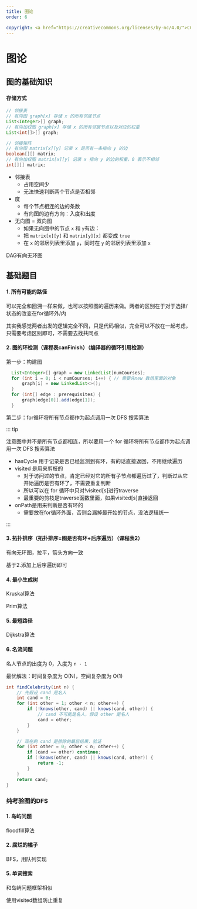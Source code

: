 ```yaml
---
title: 图论
order: 6

copyright: <a href="https://creativecommons.org/licenses/by-nc/4.0/">CC BY-NC 4.0协议</a>
---
```




# 图论

## 图的基础知识

#### 存储方式

```java
// 邻接表
// 有向图 graph[x] 存储 x 的所有邻居节点
List<Integer>[] graph;
// 有向加权图 graph[x] 存储 x 的所有邻居节点以及对应的权重
List<int[]>[] graph;

// 邻接矩阵
// 有向图 matrix[x][y] 记录 x 是否有一条指向 y 的边
boolean[][] matrix;
// 有向加权图 matrix[x][y] 记录 x 指向 y 的边的权重，0 表示不相邻
int[][] matrix;
```

- 邻接表
  - 占用空间少
  - 无法快速判断两个节点是否相邻
- 度
  - 每个节点相连的边的条数
  - 有向图的边有方向：入度和出度
- 无向图 = 双向图
  - 如果无向图中的节点 `x` 和 `y`有边：
  - 把 `matrix[x][y]` 和 `matrix[y][x]` 都变成 `true`
  - 在 `x` 的邻居列表里添加 `y`，同时在 `y` 的邻居列表里添加 `x`



DAG有向无环图



## 基础题目

#### 1. 所有可能的路径

可以完全和回溯一样来做，也可以按照图的遍历来做。两者的区别在于对于选择/状态的改变在for循环外/内

其实我感觉两者出发的逻辑完全不同，只是代码相似，完全可以不放在一起考虑，只需要考虑区别即可，不需要去找共同点



#### 2. 图的环检测（课程表canFinish）（编译器的循环引用检测）

第一步：构建图 

```java
  List<Integer>[] graph = new LinkedList[numCourses];
  for (int i = 0; i < numCourses; i++) { // 需要先new 数组里面的对象
      graph[i] = new LinkedList<>();
  }
  for (int[] edge : prerequisites) {
      graph[edge[0]].add(edge[1]);
  }
```



第二步：for循环将所有节点都作为起点调用一次 DFS 搜索算法

::: tip

注意图中并不是所有节点都相连，所以要用一个 for 循环将所有节点都作为起点调用一次 DFS 搜索算法

- hasCycle 用于记录是否已经监测到有环，有的话直接返回，不用继续遍历
- visited 是用来剪枝的
  - 对于访问过的节点，肯定已经对它的所有子节点都遍历过了，判断过从它开始遍历是否有环了，不需要重复判断
  - 所以可以在 for 循环中只对!visited[s]进行traverse
  - 最重要的剪枝是traverse函数里面，如果visited[s]直接返回
- onPath是用来判断是否有环的
  - 需要放在for循环外面，否则会漏掉最开始的节点，没法逻辑统一

:::



#### 3. 拓扑排序（拓扑排序=图是否有环+后序遍历）（课程表2）

有向无环图，拉平，箭头方向一致

基于2.添加上后序遍历即可



#### 4. 最小生成树

Kruskal算法

Prim算法

#### 5. 最短路径

Dijkstra算法

#### 6. 名流问题

名人节点的出度为 0，入度为 `n - 1`

最优解法：时间复杂度为 O(N)，空间复杂度为 O(1)

```java
int findCelebrity(int n) {
    // 先假设 cand 是名人
    int cand = 0;
    for (int other = 1; other < n; other++) {
        if (!knows(other, cand) || knows(cand, other)) {
            // cand 不可能是名人，假设 other 是名人
            cand = other;
        }
    }

    // 现在的 cand 是排除的最后结果，验证
    for (int other = 0; other < n; other++) {
        if (cand == other) continue;
        if (!knows(other, cand) || knows(cand, other)) {
            return -1;
        }
    }
    return cand;
}
```

### 纯考验图的DFS

#### 1. 岛屿问题

floodfill算法

#### 2. 腐烂的橘子

BFS，用队列实现

#### 5. 单词搜索

和岛屿问题框架相似

使用visited数组防止重复
